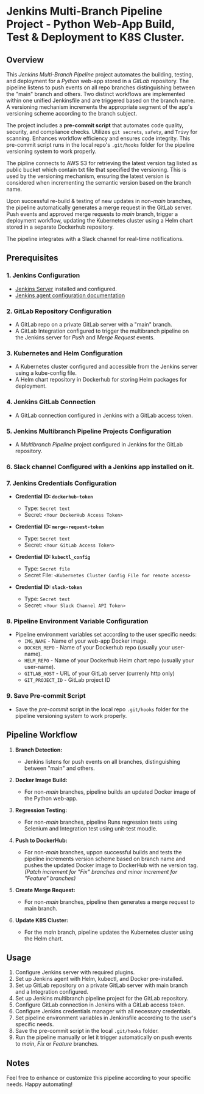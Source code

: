 # Jenkins Multi-Branch Pipeline Project - Python Web-App Build, Test & Deployment to K8S Cluster.

## Overview

This *Jenkins Multi-Branch Pipeline* project automates the building, testing, and deployment for a *Python* web-app stored in a *GitLab* repository. The pipeline listens to push events on all repo branches distinguishing between the "main" branch and others. Two distinct workflows are implemented within one unified Jenkinsfile and are triggered based on the branch name. A versioning mechanism increments the appropriate segment of the app's versioning scheme according to the branch subject.


The project includes a **pre-commit script** that automates code quality, security, and compliance checks. Utilizes `git secrets`, `safety`, and `Trivy` for scanning. Enhances workflow efficiency and ensures code integrity. This pre-commit script runs in the local repo's `.git/hooks` folder for the pipeline versioning system to work properly.


The pipline connects to AWS S3 for retrieving the latest version tag listed as public bucket which contain txt file that specified the versioning. This is used by the versioning mechanism, ensuring the latest version is considered when incrementing the semantic version based on the branch name.


Upon successful re-build & testing of new updates in non-*main* branches, the pipeline automatically generates a merge request in the GitLab server. Push events and approved merge requests to *main* branch, trigger a deployment workflow, updating the Kubernetes cluster using a Helm chart stored in a separate Dockerhub repository.


The pipeline integrates with a Slack channel for real-time notifications.


## Prerequisites

### 1. Jenkins Configuration

- [Jenkins Server](https://www.jenkins.io/doc/book/installing/) installed and configured.
- [Jenkins agent configuration documentation](https://www.jenkins.io/doc/book/managing/distributed-builds/agent/)

### 2. GitLab Repository Configuration

- A GitLab repo on a private GitLab server with a "main" branch.
- A GitLab Integration configured to trigger the multibranch pipeline on the Jenkins server for *Push* and *Merge Request* events.

### 3. Kubernetes and Helm Configuration

- A Kubernetes cluster configured and accessible from the Jenkins server using a kube-config file.
- A Helm chart repository in Dockerhub for storing Helm packages for deployment.

### 4. Jenkins GitLab Connection

- A GitLab connection configured in Jenkins with a GitLab access token.

### 5. Jenkins Multibranch Pipeline Projects Configuration

- A *Multibranch Pipeline* project configured in Jenkins for the GitLab repository.

### 6. Slack channel Configured with a Jenkins app installed on it.

### 7. Jenkins Credentials Configuration

- **Credential ID: `dockerhub-token`**
  - Type: `Secret text`
  - Secret: `<Your DockerHub Access Token>`

- **Credential ID: `merge-request-token`**
  - Type: `Secret text`
  - Secret: `<Your GitLab Access Token>`

- **Credential ID: `kubectl_config`**
  - Type: `Secret file`
  - Secret File: `<Kubernetes Cluster Config File for remote access>`

- **Credential ID: `slack-token`**
  - Type: `Secret text`
  - Secret: `<Your Slack Channel API Token>`

### 8. Pipeline Environment Variable Configuration

- Pipeline environment variables set according to the user specific needs:
  - `IMG_NAME` - Name of your web-app Docker image.
  - `DOCKER_REPO` - Name of your Dockerhub repo (usually your user-name).
  - `HELM_REPO` - Name of your Dockerhub Helm chart repo (usually your user-name).
  - `GITLAB_HOST` - URL of your GitLab server (currenly http only)
  - `GIT_PROJECT_ID` - GitLab project ID

### 9. Save Pre-commit Script
  - Save the *pre-commit* script in the local repo `.git/hooks` folder for the pipeline versioning system to work properly.


## Pipeline Workflow

1. **Branch Detection:**
   - Jenkins listens for push events on all branches, distinguishing between "main" and others.

2. **Docker Image Build:**
   - For non-*main* branches, pipeline builds an updated Docker image of the Python web-app.

3. **Regression Testing:**
   - For non-*main* branches, pipeline Runs regression tests using Selenium and Integration test using unit-test moudle.

4. **Push to DockerHub:**
   - For non-*main* branches, uppon successful builds and tests the pipeline increments version scheme based on branch name and pushes the updated Docker image to DockerHub with ne version tag.
   *(Patch increment for "Fix" branches and minor increment for "Feature" branches)*

5. **Create Merge Request:**
   - For non-*main* branches, pipeline then generates a merge request to main branch.

6. **Update K8S Cluster:**
   - For the *main* branch, pipeline updates the Kubernetes cluster using the Helm chart.



## Usage

1. Configure Jenkins server with required plugins.
2. Set up Jenkins agent with Helm, kubectl, and Docker pre-installed.
3. Set up GitLab repository on a private GitLab server with main branch and a Integration configured.
4. Set up Jenkins multibranch pipeline project for the GitLab repository.
5. Configure GitLab connection in Jenkins with a GitLab access token.
6. Configure Jenkins credentials manager with all necessary credentials.
7. Set pipeline environment variables in Jenkinsfile according to the user's specific needs.
8. Save the pre-commit script in the local `.git/hooks` folder.
9. Run the pipeline manually or let it trigger automatically on push events to *main*, *Fix* or *Feature* branches.

## Notes

Feel free to enhance or customize this pipeline according to your specific needs. Happy automating!
